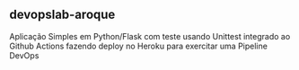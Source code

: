 ## devopslab-aroque

Aplicação Simples em Python/Flask com teste usando Unittest integrado ao Github Actions fazendo deploy no Heroku para exercitar uma Pipeline DevOps